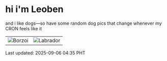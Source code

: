 # hi i'm Leoben

and i like dogs—so have some random dog pics that change whenever my CRON feels like it

|  |  |
|--------|----------|
| ![Borzoi](https://random-dog-vercel.vercel.app/api/random-borzoi?v=1757104545) | ![Labrador](https://random-dog-vercel.vercel.app/api/random-labrador?v=1757104545) |

Last updated: 2025-09-06 04:35 PHT

